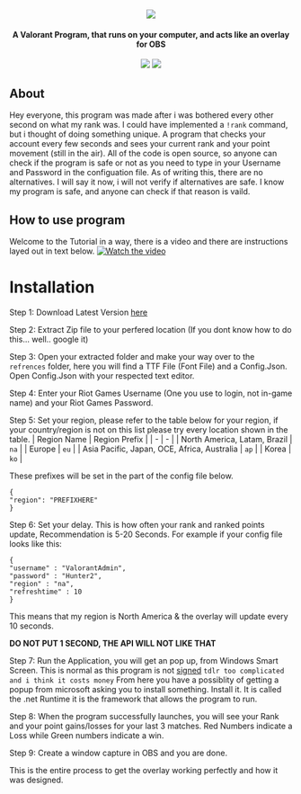 <h1 align="center">
  <img src="https://cdn.discordapp.com/attachments/748560845230964869/791900465632641034/ValoverlayLogo.png">
  <br>
</h1>

<h4 align="center">A Valorant Program, that runs on your computer, and acts like an overlay for OBS</h4>

<p align="center">
  </a>
  <a href="https://twitter.com/rumblemikee"><img src="https://img.shields.io/badge/Twitter-@RumbleMikee-1da1f2.svg?logo=twitter?style=for-the-badge&logo=appveyor"></a>
  <a href="https://twitter.com/Valorleaks"><img src="https://img.shields.io/badge/Twitter-@ValorLeaks-1da1f2.svg?logo=twitter?style=for-the-badge&logo=appveyor"></a>
  
</p>

## About
Hey everyone, this program was made after i was bothered every other second on what my rank was. I could have implemented a `!rank` command, but i thought of doing something unique. A program that checks your account every few seconds and sees your current rank and your point movement (still in the air). All of the code is open source, so anyone can check if the program is safe or not as you need to type in your Username and Password in the configuation file. As of writing this, there are no alternatives. I will say it now, i will not verify if alternatives are safe. I know my program is safe, and anyone can check if that reason is vaild.

## How to use program
Welcome to the Tutorial in a way, there is a video and there are instructions layed out in text below.
[![Watch the video](https://cdn.discordapp.com/attachments/748560845230964869/791905909416787998/tutorialvideothinThumb.png)](https://www.youtube.com/channel/UCtktT28R55pnf25zINI9aJw)

# Installation
Step 1: Download Latest Version [here](https://github.com/RumbleMike/ValorStreamOverlay/releases/latest/download/ValorStreamOverlay.zip)

Step 2: Extract Zip file to your perfered location (If you dont know how to do this... well.. google it)

Step 3: Open your extracted folder and make your way over to the `refrences` folder, here you will find a TTF File (Font File) and a Config.Json. Open Config.Json with your respected text editor.

Step 4: Enter your Riot Games Username (One you use to login, not in-game name) and your Riot Games Password.

Step 5: Set your region, please refer to the table below for your region, if your country/region is not on this list please try every location shown in the table.
| Region Name | Region Prefix |
| - | - |
| North America, Latam, Brazil | `na` |
| Europe | `eu` |
| Asia Pacific, Japan, OCE, Africa, Australia  | `ap` |
| Korea | `ko` |

These prefixes will be set in the part of the config file below.
```
{
"region": "PREFIXHERE"
}
```

Step 6: Set your delay. This is how often your rank and ranked points update, Recommendation is 5-20 Seconds.
For example if your config file looks like this:
```
{
"username" : "ValorantAdmin",
"password" : "Hunter2",
"region" : "na",
"refreshtime" : 10
}
```
This means that my region is North America & the overlay will update every 10 seconds.

**DO NOT PUT 1 SECOND, THE API WILL NOT LIKE THAT**

Step 7: Run the Application, you will get an pop up, from Windows Smart Screen. This is normal as this program is not [signed](https://en.wikipedia.org/wiki/Code_signing) `tdlr too complicated and i think it costs money` From here you have a possiblity of getting a popup from microsoft asking you to install something. Install it. It is called the .net Runtime it is the framework that allows the program to run.

Step 8: When the program successfully launches, you will see your Rank and your point gains/losses for your last 3 matches. Red Numbers indicate a Loss while Green numbers indicate a win.

Step 9: Create a window capture in OBS and you are done.

This is the entire process to get the overlay working perfectly and how it was designed.
